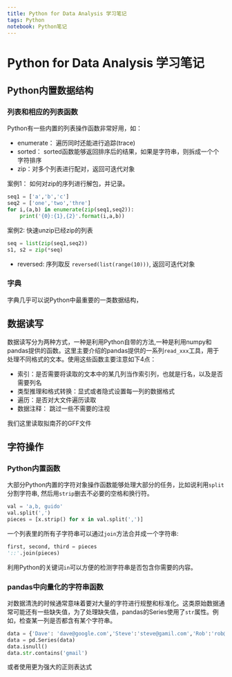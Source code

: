 ```yaml
---
title: Python for Data Analysis 学习笔记
tags: Python
notebook: Python笔记
---
```


<!-- @import "[TOC]" {cmd="toc" depthFrom=1 depthTo=6 orderedList=false} -->

# Python for Data Analysis 学习笔记

## Python内置数据结构

### 列表和相应的列表函数

Python有一些内置的列表操作函数非常好用，如：

- enumerate： 遍历同时还能进行追踪(trace)
- sorted： sorted函数能够返回排序后的结果，如果是字符串，则拆成一个个字符排序
- zip：对多个列表进行配对，返回可迭代对象

案例1： 如何对zip的序列进行解包，并记录。

```Python
seq1 = ['a','b','c']
seq2 = ['one','two','thre']
for i,(a,b) in enumerate(zip(seq1,seq2)):
    print('{0}:{1},{2}'.format(i,a,b))
```

案例2: 快速unzip已经zip的列表

```Python
seq = list(zip(seq1,seq2))
s1, s2 = zip(*seq)
```

- reversed: 序列取反 `reversed(list(range(10)))`, 返回可迭代对象

### 字典

字典几乎可以说Python中最重要的一类数据结构，

## 数据读写

数据读写分为两种方式，一种是利用Python自带的方法,一种是利用numpy和pandas提供的函数。这里主要介绍的pandas提供的一系列`read_xxx`工具，用于处理不同格式的文本。使用这些函数主要注意如下4点：

- 索引：是否需要将读取的文本中的某几列当作索引列，也就是行名，以及是否需要列名
- 类型推理和格式转换：显式或者隐式设置每一列的数据格式
- 遍历：是否对大文件遍历读取
- 数据注释： 跳过一些不需要的注视

我们这里读取拟南芥的GFF文件

## 字符操作

### Python内置函数

大部分Python内置的字符对象操作函数能够处理大部分的任务，比如说利用`split`分割字符串, 然后用`strip`删去不必要的空格和换行符。

```Python
val = 'a,b, guido'
val.split(',')
pieces = [x.strip() for x in val.split(',')]
```

一个列表里的所有子字符串可以通过`join`方法合并成一个字符串:

```Python
first, second, third = pieces
'::'.join(pieces)
```

利用Python的关键词`in`可以方便的检测字符串是否包含你需要的内容。

### pandas中向量化的字符串函数

对数据清洗的时候通常意味着要对大量的字符进行规整和标准化。这类原始数据通常可能还有一些缺失值，为了处理缺失值，pandas的Series使用了`str`属性。例如，检查某一列是否都含有某个字符串。

```Python
data = {'Dave': 'dave@google.com','Steve':'steve@gamil.com','Rob':'rob@gamil','Wes':np.nan}
data = pd.Series(data)
data.isnull()
data.str.contains('gmail')
```

或者使用更为强大的正则表达式